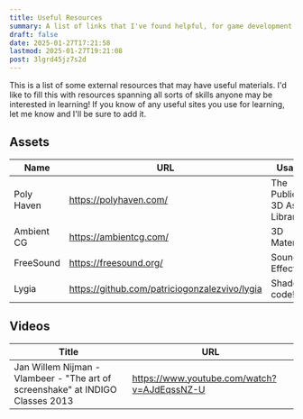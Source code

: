 ```yaml
---
title: Useful Resources
summary: A list of links that I've found helpful, for game development, design, or whatever else that may be interesting.
draft: false
date: 2025-01-27T17:21:58
lastmod: 2025-01-27T19:21:08
post: 3lgrd45jz7s2d
---
```

This is a list of some external resources that may have useful materials. I'd like to fill this with resources spanning all sorts of skills anyone may be interested in learning! If you know of any useful sites you use for learning, let me know and I'll be sure to add it.

## Assets

| Name       | URL                                           | Usage                       |
| ---------- | --------------------------------------------- | --------------------------- |
| Poly Haven | https://polyhaven.com/                        | The Public 3D Asset Library |
| Ambient CG | https://ambientcg.com/                        | 3D Materials                |
| FreeSound  | https://freesound.org/                        | Sound Effects               |
| Lygia      | https://github.com/patriciogonzalezvivo/lygia | Shader code!                |
## Videos

| Title                                                                          | URL                                         |
| ------------------------------------------------------------------------------ | ------------------------------------------- |
| Jan Willem Nijman - Vlambeer - "The art of screenshake" at INDIGO Classes 2013 | https://www.youtube.com/watch?v=AJdEqssNZ-U |
